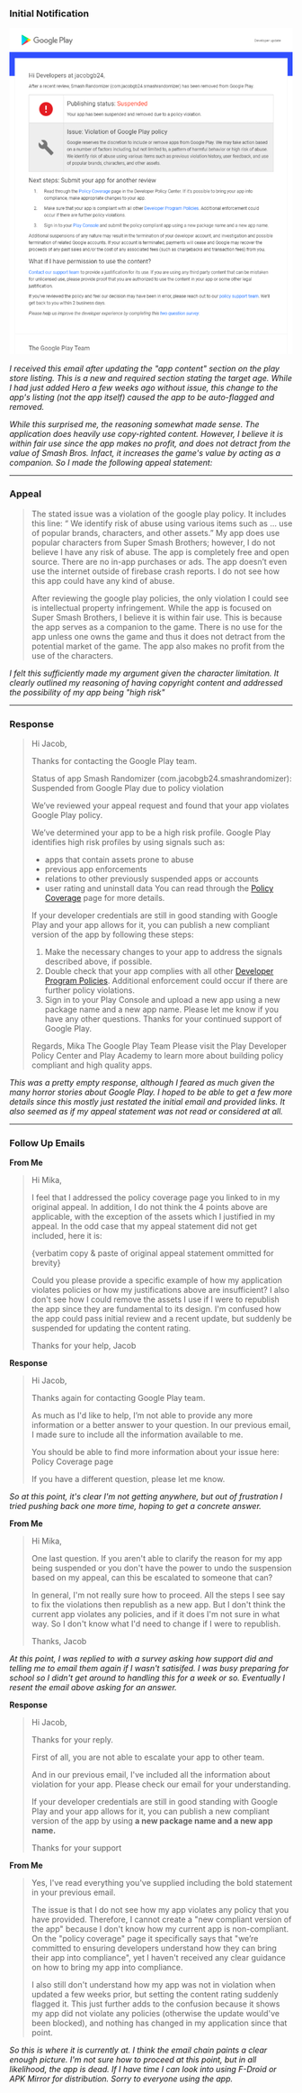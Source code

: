 ### Initial Notification

![suspension email](images/app_suspended.png)


_I received this email after updating the "app content" section on the play store listing. This is a new and required section stating 
the target age. While I had just added Hero a few weeks ago without issue, this change to the app's listing (not the app itself) 
caused the app to be auto-flagged and removed._

_While this surprised me, the reasoning somewhat made sense. The application does heavily use copy-righted content. However, I believe it
is within fair use since the app makes no profit, and does not detract from the value of Smash Bros. Infact, it increases the game's 
value by acting as a companion. So I made the following appeal statement:_

---

### Appeal

> The stated issue was a violation of the google play policy. It includes this line: “ We identify risk of abuse using various items such as ... use of popular brands, characters, and other assets.” My app does use popular characters from Super Smash Brothers; however, I do not believe I have any risk of abuse. The app is completely free and open source. There are no in-app purchases or ads. The app doesn’t even use the internet outside of firebase crash reports. I do not see how this app could have any kind of abuse. 
>  
> After reviewing the google play policies, the only violation I could see is intellectual property infringement. While the app is focused on Super Smash Brothers, I believe it is within fair use. This is because the app serves as a companion to the game. There is no use for the app unless one owns the game and thus it does not detract from the potential market of the game. The app also makes no profit from the use of the characters. 

_I felt this sufficiently made my argument given the character limitation. It clearly outlined my reasoning of having copyright content
and addressed the possibility of my app being "high risk"_

---

### Response

> Hi Jacob,
> 
> Thanks for contacting the Google Play team.
> 
> Status of app Smash Randomizer (com.jacobgb24.smashrandomizer): Suspended from Google Play due to policy violation
> 
> We’ve reviewed your appeal request and found that your app violates Google Play policy.
>
> We’ve determined your app to be a high risk profile. Google Play identifies high risk profiles by using signals such as:
> 
> * apps that contain assets prone to abuse
> * previous app enforcements
> * relations to other previously suspended apps or accounts
> * user rating and uninstall data
> You can read through the [Policy Coverage](https://play.google.com/about/enforcement/policy-coverage/) page for more details.
> 
> If your developer credentials are still in good standing with Google Play and your app allows for it, you can publish a new compliant version of the app by following these steps:
> 
> 1. Make the necessary changes to your app to address the signals described above, if possible.
> 2. Double check that your app complies with all other [Developer Program Policies](https://play.google.com/about/developer-content-policy/). Additional enforcement could occur if there are further policy violations.
> 3. Sign in to your Play Console and upload a new app using a new package name and a new app name.
> Please let me know if you have any other questions. Thanks for your continued support of Google Play.
> 
> Regards,
> Mika
> The Google Play Team
> Please visit the Play Developer Policy Center and Play Academy to learn more about building policy compliant and high quality apps. 

_This was a pretty empty response, although I feared as much given the many horror stories about Google Play. I hoped to be able to get
a few more details since this mostly just restated the initial email and provided links. It also seemed as if my appeal statement was
not read or considered at all._

---

### Follow Up Emails

**From Me**
> Hi Mika,
> 
> I feel that I addressed the policy coverage page you linked to in my original appeal. In addition, I do not think the 4 points above are applicable, with the exception of the assets which I justified in my appeal. In the odd case that my appeal statement did not get included, here it is:
>
> {verbatim copy & paste of original appeal statement ommitted for brevity}
> 
> Could you please provide a specific example of how my application violates policies or how my justifications above are insufficient? I also don't see how I could remove the assets I use if I were to republish the app since they are fundamental to its design. 
> I'm confused how the app could pass initial review and a recent update, but suddenly be suspended for updating the content rating.
> 
> Thanks for your help,
> Jacob

**Response**

> Hi Jacob,
> 
> Thanks again for contacting Google Play team.
> 
> As much as I'd like to help, I’m not able to provide any more information or a better answer to your question. In our previous email, I made sure to include all the information available to me.
> 
> You should be able to find more information about your issue here: Policy Coverage page
> 
> If you have a different question, please let me know.

_So at this point, it's clear I'm not getting anywhere, but out of frustration I tried pushing back one more time, hoping to get
a concrete answer._

**From Me**

> Hi Mika,
> 
> One last question. If you aren't able to clarify the reason for my app being suspended or you don't have the power to undo the suspension based on my appeal, can this be escalated to someone that can?
> 
> In general, I'm not really sure how to proceed. All the steps I see say to fix the violations then republish as a new app. But I don't think the current app violates any policies, and if it does I'm not sure in what way. So I don't know what I'd need to change if I were to republish. 
> 
> Thanks,
> Jacob

_At this point, I was replied to with a survey asking how support did and telling me to email them again if I wasn't satisifed. I
was busy preparing for school so I didn't get around to handling this for a week or so. Eventually I resent the email above asking for 
an answer._

**Response**

> Hi Jacob,
> 
> Thanks for your reply.
> 
> First of all, you are not able to escalate your app to other team. 
> 
> And in our previous email, I've included all the information about violation for your app. Please check our email for your understanding. 
> 
> If your developer credentials are still in good standing with Google Play and your app allows for it, you can publish a new compliant version of the app by using **a new package name and a new app name.**
> 
> Thanks for your support 

**From Me**

> Yes, I've read everything you've supplied including the bold statement in your previous email.
> 
> The issue is that I do not see how my app violates any policy that you have provided. Therefore, I cannot create a "new compliant version of the app" because I don't know how my current app is non-compliant. 
> On the "policy coverage" page it specifically says that "we’re committed to ensuring developers understand how they can bring their app into compliance", yet I haven't received any clear guidance on how to bring my app into compliance. 
> 
> I also still don't understand how my app was not in violation when updated a few weeks prior, but setting the content rating suddenly flagged it. This just further adds to the confusion because it shows my app did not violate any policies (otherwise the update would've been blocked), and nothing has changed in my application since that point.

_So this is where it is currently at. I think the email chain paints a clear enough picture. I'm not sure how to proceed at this point,
but in all likelihood, the app is dead. If I have time I can look into using F-Droid or APK Mirror for distribution. Sorry to everyone
using the app._
